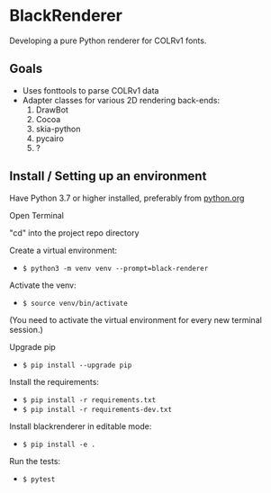 # BlackRenderer

Developing a pure Python renderer for COLRv1 fonts.

## Goals

- Uses fonttools to parse COLRv1 data
- Adapter classes for various 2D rendering back-ends:
  1. DrawBot
  2. Cocoa
  2. skia-python
  3. pycairo
  4. ?

## Install / Setting up an environment

Have Python 3.7 or higher installed, preferably from [python.org](https://www.python.org)

Open Terminal

"cd" into the project repo directory

Create a virtual environment:

- `$ python3 -m venv venv --prompt=black-renderer`

Activate the venv:

- `$ source venv/bin/activate`

(You need to activate the virtual environment for every new terminal session.)

Upgrade pip

- `$ pip install --upgrade pip`

Install the requirements:

- `$ pip install -r requirements.txt`
- `$ pip install -r requirements-dev.txt`

Install blackrenderer in editable mode:

- `$ pip install -e .`

Run the tests:

- `$ pytest`

